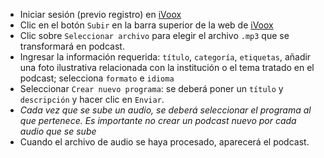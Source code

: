 * Iniciar sesión (previo registro) en [iVoox](https://www.ivoox.com/)
* Clic en el botón `Subir` en la barra superior de la web de [iVoox](https://www.ivoox.com/)
* Clic sobre `Seleccionar archivo` para elegir el archivo `.mp3` que se transformará en podcast.
* Ingresar la información requerida: `título`, `categoría`, `etiquetas`, añadir una foto ilustrativa relacionada con la institución o el tema tratado en el podcast; selecciona `formato` e `idioma`
* Seleccionar `Crear nuevo programa`: se deberá poner un `título` y `descripción` y hacer clic en `Enviar`.
* _Cada vez que se sube un audio, se deberá seleccionar el programa al que pertenece. Es importante_ *no* _crear un podcast nuevo por cada audio que se sube_
* Cuando el archivo de audio se haya procesado, aparecerá el podcast.
